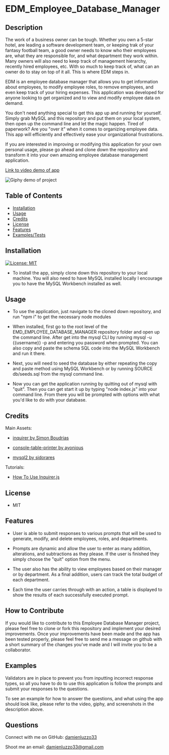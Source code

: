 # EDM_Employee_Database_Manager

## Description

The work of a business owner can be tough. Whether you own a 5-star hotel, are leading a software development team, or keeping trak of your fantasy football team, a good owner needs to know who their employees are, what they are responsible for, and what department they work within. Many owners will also need to keep track of management hierarchy, recently hired employees, etc. With so much to keep track of, what can an owner do to stay on top of it all. This is where EDM steps in.

EDM is an employee database manager that allows you to get information about employees, to modify employee roles, to remove employees, and even keep track of your hiring expenses. This application was developed for anyone looking to get organized and to view and modify employee data on demand. 

You don't need anything special to get this app up and running for yourself. Simply grab MySQL and this repository and put them on your local system, then open up the command line and let the magic happen. Tired of paperwork? Are you "over it" when it comes to organizing employee data. This app will efficiently and effectively ease your organizational frustrations.

If you are interested in improving or modifying this application for your own personal usage, please go ahead and clone down the repository and transform it into your own amazing employee database management application.

[Link to video demo of app](https://drive.google.com/file/d/1phzGNOFIaAyhKt32A2bgqo7njCB4Kpok/view)

![Giphy demo of project](./images/edm_demo2.gif)

## Table of Contents

- [Installation](#installation)
- [Usage](#usage)
- [Credits](#credits)
- [License](#license)
- [Features](#features)
- [Examples/Tests](#examples)

## Installation

[![License: MIT](https://img.shields.io/badge/License-MIT-yellow.svg)](https://opensource.org/licenses/MIT)

- To install the app, simply clone down this repository to your local machine. You will also need to have MySQL installed locally I encourage you to have the MySQL Workbench installed as well. 

## Usage

- To use the application, just navigate to the cloned down repository, and run "npm i" to get the necessary node modules

- When installed, first go to the root level of the EMD_EMPLOYEE_DATABASE_MANAGER repository folder and open up the command line. After get into the mysql CLI by running mysql -u {{username}} -p and entering you password when prompted. You can also copy and paste the schema SQL code into the MySQL Workbench and run it there. 

- Next, you will need to seed the database by either repeating the copy and paste method using MySQL Workbench or by running SOURCE db/seeds.sql from the mysql command line. 

- Now you can get the application running by quitting out of mysql with "quit". Then you can get start it up by typing "node index.js" into your command line. From there you will be prompted with options with what you'd like to do with your database.

## Credits

Main Assets:

+ [inquirer by Simon Boudrias](https://github.com/SBoudrias/Inquirer.js)

+ [console-table-printer by ayonious](https://github.com/ayonious/console-table-printer)

+ [mysql2 by sidorares](https://github.com/sidorares/node-mysql2)

Tutorials:

+ [How To Use Inquirer.js](https://javascript.plainenglish.io/how-to-inquirer-js-c10a4e05ef1f)

## License

+ MIT

## Features

+ User is able to submit responses to various prompts that will be used to generate, modify, and delete employees, roles, and departments.

+ Prompts are dynamic and allow the user to enter as many addition, alterations, and subtractions as they please. If the user is finished they simply choose the "quit" option from the menu.

+ The user also has the ability to view employees based on their manager or by department. As a final addition, users can track the total budget of each department.

+ Each time the user carries through with an action, a table is displayed to show the results of each successfully executed prompt. 

## How to Contribute

If you would like to contribute to this Employee Database Manager project, please feel free to clone or fork this repository and implement your desired improvements. Once your improvements have been made and the app has been tested properly, please feel free to send me a message on github with a short summary of the changes you've made and I will invite you to be a collaborator.

## Examples

Validators are in place to prevent you from inputting incorrect response types, so all you have to do to use this application is follow the prompts and submit your responses to the questions.

To see an example for how to answer the questions, and what using the app should look like, please refer to the video, giphy, and screenshots in the description above.

## Questions

Connect with me on GitHub: [damienluzzo33](https://www.github.com/damienluzzo33)

Shoot me an email: [damienluzzo33@gmail.com](mailto:damienluzzo33@gmail.com)